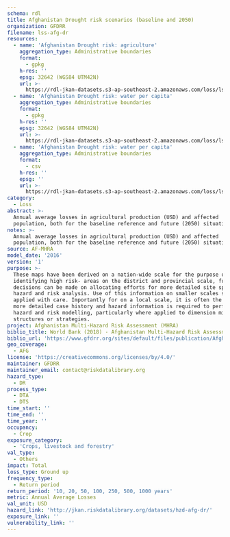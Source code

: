 ```yaml
---
schema: rdl
title: Afghanistan Drought risk scenarios (baseline and 2050)
organization: GFDRR
filename: lss-afg-dr
resources:
  - name: 'Afghanistan Drought risk: agriculture'
    aggregation_type: Administrative boundaries
    format:
      - gpkg
    h-res: ''
    epsg: 32642 (WGS84 UTM42N)
    url: >-
      https://rdl-jkan-datasets.s3-ap-southeast-2.amazonaws.com/loss/lss-afg-dr-dta.gpkg
  - name: 'Afghanistan Drought risk: water per capita'
    aggregation_type: Administrative boundaries
    format:
      - gpkg
    h-res: ''
    epsg: 32642 (WGS84 UTM42N)
    url: >-
      https://rdl-jkan-datasets.s3-ap-southeast-2.amazonaws.com/loss/lss-afg-dr-dts.gpkg
  - name: 'Afghanistan Drought risk: water per capita'
    aggregation_type: Administrative boundaries
    format:
      - csv
    h-res: ''
    epsg: ''
    url: >-
      https://rdl-jkan-datasets.s3-ap-southeast-2.amazonaws.com/loss/lss-afg-dr-dta-tab.zip
category:
  - Loss
abstract: >-
  Annual average losses in agricultural production (USD) and affected
  population, both for the baseline reference and future (2050) situation .
notes: >-
  Annual average losses in agricultural production (USD) and affected
  population, both for the baseline reference and future (2050) situation .
source: AF-MHRA
model_date: '2016'
version: '1'
purpose: >-
  These maps have been derived on a nation-wide scale for the purpose of
  identifying high risk- areas on the district and provincial scale, from which
  decisions can be made on allocating efforts for more detailed site specific
  hazard and risk analysis. Use of this information on smaller scales should be
  applied with care. Importantly for on a local scale, it is often the case that
  more detailed case history and hazard information is required to perform such
  hazard and risk modelling, particularly where applied to dimension mitigation
  structures or strategies.
project: Afghanistan Multi-Hazard Risk Assessment (MHRA)
biblio_title: World Bank (2018) - Afghanistan Multi-Hazard Risk Assessment
biblio_url: 'https://www.gfdrr.org/sites/default/files/publication/Afghanistan_MHRA.pdf'
geo_coverage:
  - AFG
license: 'https://creativecommons.org/licenses/by/4.0/'
maintainer: GFDRR
maintainer_email: contact@riskdatalibrary.org
hazard_type:
  - DR
process_type:
  - DTA
  - DTS
time_start: ''
time_end: ''
time_year: ''
occupancy:
  - Crop
exposure_category:
  - 'Crops, livestock and forestry'
val_type:
  - Others
impact: Total
loss_type: Ground up
frequency_type:
  - Return period
return_period: '10, 20, 50, 100, 250, 500, 1000 years'
metric: Annual Average Losses
val_unit: USD
hazard_link: 'http://jkan.riskdatalibrary.org/datasets/hzd-afg-dr/'
exposure_link: ''
vulnerability_link: ''
---
```

